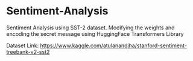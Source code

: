 # Sentiment-Analysis
Sentiment Analysis using SST-2 dataset. Modifying the weights and encoding the secret message using HuggingFace Transformers Library

Dataset Link: https://www.kaggle.com/atulanandjha/stanford-sentiment-treebank-v2-sst2
